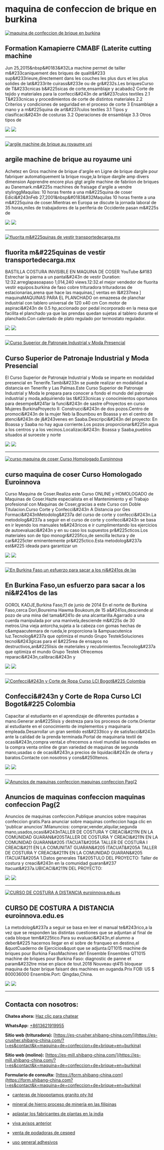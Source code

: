 # maquina de confeccion de brique en burkina

<a href="https://swt.shibang-china.com/?l=es&img&k=maquina+de+confeccion+de+brique+en+burkina" target="_blank">![maquina de confeccion de brique en burkina](http://static.shibang-china.com/all-800x300/1087.jpg)</a>

## Formation Kamapierre CMABF (Laterite cutting machine
Jun 25,2015&nbsp&#0183&#32La machine permet de tailler m&#233caniquement des briques de qualit&#233 sup&#233rieure,directement dans les couches les plus durs et les plus solides de lat&#233rite cuirass&#233e ou de gr&#232s.Les briquesCurso de T&#233cnicas b&#225sicas de corte,ensamblaje y acabado2 Corte de tejido y materiales para la confecci&#243n de art&#237culos textiles 2.1 T&#233cnicas y procedimientos de corte de distintos materiales 2.2 Criterios y condiciones de seguridad en el proceso de corte 3 Ensamblaje a mano y a m&#225quina de art&#237culos textiles 3.1 Tipos y clasificaci&#243n de costuras 3.2 Operaciones de ensamblaje 3.3 Otros tipos de


<a href="https://whatsapp.shibangsoft.com/WhatsApp.php" target="_blank" title="WhatsApp">![](http://static.shibang-china.com/icon/whatsapp.png)</a> <a href="https://swt.shibang-china.com/?l=es&icon&k=maquina+de+confeccion+de+brique+en+burkina" target="_blank">![](http://static.shibang-china.com/icon/chat-es.png)</a>

---

<a href="https://swt.shibang-china.com/?l=es&img&k=maquina+de+confeccion+de+brique+en+burkina" target="_blank">![argile machine de brique au royaume uni](http://static.shibang-china.com/all-800x300/124.jpg)</a>

## argile machine de brique au royaume uni
Achetez en Gros machine de brique d'argile en Ligne de brique dargile pour fabriquer automatiquement la brique rouge,la brique dargile amp divers dimension Apprendre encore plus gtgt argile machine de fabriion de briques au Danemark.m&#225s machines de fraisage d'argile a vendre stylinggMaquilas: 10 horas frente a una m&#225quina de coser Edici&#243nFeb 27,2001&nbsp&#0183&#32Maquilas 10 horas frente a una m&#225quina de coser.Mientras en Europa se discute la jornada laboral de 35 horas,miles de trabajadores de la periferia de Occidente pasan m&#225s de


<a href="https://whatsapp.shibangsoft.com/WhatsApp.php" target="_blank" title="WhatsApp">![](http://static.shibang-china.com/icon/whatsapp.png)</a> <a href="https://swt.shibang-china.com/?l=es&icon&k=maquina+de+confeccion+de+brique+en+burkina" target="_blank">![](http://static.shibang-china.com/icon/chat-es.png)</a>

---

<a href="https://swt.shibang-china.com/?l=es&img&k=maquina+de+confeccion+de+brique+en+burkina" target="_blank">![fluorita m&#225quinas de vestir transportedecarga.mx](http://static.shibang-china.com/all-800x300/824.jpg)</a>

## fluorita m&#225quinas de vestir transportedecarga.mx
BASTILLA COSTURA INVISIBLE EN MAQUINA DE COSER YouTube &#183 Estrechar la pierna a un pantal&#243n de vestir Duration: 12:32.arreglapasoapaso 1,014,240 views.12:32.el mejor vendedor de fluorita vestir equipos.burkina de faso cobre trituradora trituradoras de estacionarias,arena que hace las maquinas,[ ventas en l&#237nea ] maquinaMAQUINAS PARA EL PLANCHADO on emazeesa de planchar industrial con tablero universal de 120 x40 cm Con motor de aspiraci&#243n de 0.5 hp,accionado por pedal incorporado en la mesa que facilita el planchado ya que las prendas quedan sujetas al tablero durante el planchado.Con calentado de plato regulado por termostato regulador.


<a href="https://whatsapp.shibangsoft.com/WhatsApp.php" target="_blank" title="WhatsApp">![](http://static.shibang-china.com/icon/whatsapp.png)</a> <a href="https://swt.shibang-china.com/?l=es&icon&k=maquina+de+confeccion+de+brique+en+burkina" target="_blank">![](http://static.shibang-china.com/icon/chat-es.png)</a>

---

<a href="https://swt.shibang-china.com/?l=es&img&k=maquina+de+confeccion+de+brique+en+burkina" target="_blank">![Curso Superior de Patronaje Industrial y Moda Presencial](http://static.shibang-china.com/all-800x300/883.jpg)</a>

## Curso Superior de Patronaje Industrial y Moda Presencial
El Curso Superior de Patronaje Industrial y Moda se imparte en modalidad presencial en Tenerife.Tambi&#233n se puede realizar en modalidad a distancia en Tenerife y Las Palmas.Este Curso Superior de Patronaje Industrial y Moda le prepara para conocer a fondo el mundo del patronaje industrial y moda,adquiriendo las t&#233cnicas y conocimientos oportunos para desempe&#241ar la funci&#243n de sastre oProyectos en curso Mujeres BurkinaProyecto II: Construcci&#243n de dos pozos.Centro de promoci&#243n de la mujer Neb la Boumbou en Boassa y en el centro de atenci&#243n de j&#243venes en Saaba.Descripci&#243n del proyecto: En Boassa y Saaba no hay agua corriente.Los pozos proporcionar&#225n agua a los centros y a los vecinos.Localizaci&#243n: Boassa y Saaba,pueblos situados al suroeste y norte


<a href="https://whatsapp.shibangsoft.com/WhatsApp.php" target="_blank" title="WhatsApp">![](http://static.shibang-china.com/icon/whatsapp.png)</a> <a href="https://swt.shibang-china.com/?l=es&icon&k=maquina+de+confeccion+de+brique+en+burkina" target="_blank">![](http://static.shibang-china.com/icon/chat-es.png)</a>

---

<a href="https://swt.shibang-china.com/?l=es&img&k=maquina+de+confeccion+de+brique+en+burkina" target="_blank">![curso maquina de coser Curso Homologado Euroinnova](http://static.shibang-china.com/all-800x300/758.jpg)</a>

## curso maquina de coser Curso Homologado Euroinnova
Curso Maquina de Coser.Realiza este Curso ONLINE y HOMOLOGADO de Maquinas de Coser.Hazte especialista en el Mantenimiento y el Trabajo profesional con Maquinas de Coser,gracias a este Curso con Doble Titulacion.Curso Corte y Confecci&#243n A Distancia por Ges Formaci&#243nMetodolog&#237a del curso de corte y confecci&#243n.La metodolog&#237a a seguir en el curso de corte y confecci&#243n se basa en ir leyendo los manuales te&#243ricos e ir cumplimentando los ejercicios de autoevaluaci&#243n y en su caso los supuestos pr&#225cticos.Los materiales son de tipo monogr&#225fico,de sencilla lectura y de car&#225cter eminentemente pr&#225ctico.Esta metodolog&#237a est&#225 ideada para garantizar un


<a href="https://whatsapp.shibangsoft.com/WhatsApp.php" target="_blank" title="WhatsApp">![](http://static.shibang-china.com/icon/whatsapp.png)</a> <a href="https://swt.shibang-china.com/?l=es&icon&k=maquina+de+confeccion+de+brique+en+burkina" target="_blank">![](http://static.shibang-china.com/icon/chat-es.png)</a>

---

<a href="https://swt.shibang-china.com/?l=es&img&k=maquina+de+confeccion+de+brique+en+burkina" target="_blank">![En Burkina Faso,un esfuerzo para sacar a los ni&#241os de las](http://static.shibang-china.com/all-800x300/680.jpg)</a>

## En Burkina Faso,un esfuerzo para sacar a los ni&#241os de las
GOROL KADJE,Burkina Faso,11 de junio de 2014 En el norte de Burkina Faso,cerca Dori,Boureima Hawma Boukoum,de 15 a&#241os,desciende al pozo de una mina del tama&#241o de una alcantarilla.Agarrado a una cuerda manipulada por una manivela,desciende m&#225s de 30 metros.Una vieja antorcha,sujeta a la cabeza con gomas hechas de c&ampaacutemara de rueda,le proporciona la &ampuacutenica luz.Tecnolog&#237a que optimiza el mundo Grupo TestekSoluciones tecnol&#243gicas para el &#225rea de ensayos no destructivos,an&#225lisis de materiales y recubrimientos.Tecnolog&#237a que optimiza el mundo Grupo Testek Ofrecemos reparaci&#243n,calibraci&#243n y


<a href="https://whatsapp.shibangsoft.com/WhatsApp.php" target="_blank" title="WhatsApp">![](http://static.shibang-china.com/icon/whatsapp.png)</a> <a href="https://swt.shibang-china.com/?l=es&icon&k=maquina+de+confeccion+de+brique+en+burkina" target="_blank">![](http://static.shibang-china.com/icon/chat-es.png)</a>

---

<a href="https://swt.shibang-china.com/?l=es&img&k=maquina+de+confeccion+de+brique+en+burkina" target="_blank">![Confecci&#243n y Corte de Ropa Curso LCI Bogot&#225 Colombia](http://static.shibang-china.com/all-800x300/121.jpg)</a>

## Confecci&#243n y Corte de Ropa Curso LCI Bogot&#225 Colombia
Capacitar al estudiante en el aprendizaje de diferentes puntadas a mano.Generar an&#225lisis y destreza para los procesos de corte.Orientar al estudiante en el conocimiento de implementos y maquinaria empleada.Desarrollar un gran sentido est&#233tico y de satisfacci&#243n ante la calidad de la prenda terminada.Portal de maquinaria textil de ocasi&#243n,compra ventaLe ofrecemos a nivel mundial las novedades en la compra venta online de gran variedad de maquinas de segunda mano,usadas o de ocasi&#243n,a precios de liquidaci&#243n de oferta y baratos.Contacte con nosotros y cons&#250ltenos.


<a href="https://whatsapp.shibangsoft.com/WhatsApp.php" target="_blank" title="WhatsApp">![](http://static.shibang-china.com/icon/whatsapp.png)</a> <a href="https://swt.shibang-china.com/?l=es&icon&k=maquina+de+confeccion+de+brique+en+burkina" target="_blank">![](http://static.shibang-china.com/icon/chat-es.png)</a>

---

<a href="https://swt.shibang-china.com/?l=es&img&k=maquina+de+confeccion+de+brique+en+burkina" target="_blank">![Anuncios de maquinas confeccion maquinas confeccion Pag(2](http://static.shibang-china.com/all-800x300/49.jpg)</a>

## Anuncios de maquinas confeccion maquinas confeccion Pag(2
Anuncios de maquinas confeccion.Publique anuncios sobre maquinas confeccion gratis.Para anunciar sobre maquinas confeccion haga clic en 'publicar anuncios'.Milanuncios: comprar,vender,alquilar,segunda mano,usados,ocasi&#243nTALLER DE COSTURA Y CREACI&#211N EN LA COMUNIDAD GUARAN&#205TALLER DE COSTURA Y CREACI&#211N EN LA COMUNIDAD GUARAN&#205 ITACUAT&#205A TALLER DE COSTURA I CREACI&#211 EN LA COMUNITAT GUARAN&#205 ITACUAT&#205A TALLER DE COSTURA Y CREACI&#211N EN LA COMUNIDAD GUARAN&#205 ITACUAT&#205A 1.Datos generales T&#205TULO DEL PROYECTO: Taller de costura y creaci&#243n en la comunidad guaran&#237 Itacuat&#237a.UBICACI&#211N DEL PROYECTO:


<a href="https://whatsapp.shibangsoft.com/WhatsApp.php" target="_blank" title="WhatsApp">![](http://static.shibang-china.com/icon/whatsapp.png)</a> <a href="https://swt.shibang-china.com/?l=es&icon&k=maquina+de+confeccion+de+brique+en+burkina" target="_blank">![](http://static.shibang-china.com/icon/chat-es.png)</a>

---

<a href="https://swt.shibang-china.com/?l=es&img&k=maquina+de+confeccion+de+brique+en+burkina" target="_blank">![CURSO DE COSTURA A DISTANCIA euroinnova.edu.es](http://static.shibang-china.com/all-800x300/1422.jpg)</a>

## CURSO DE COSTURA A DISTANCIA euroinnova.edu.es
La metodolog&#237a a seguir se basa en leer el manual te&#243rico,a la vez que se responden las distintas cuestiones que se adjuntan al final de cada bloque tem&#225tico.Para su evaluaci&#243n,el alumno a deber&#225 hacernos llegar en el sobre de franqueo en destino,el &quotCuaderno de Ejercicios&quot que se adjunta.QT1015 machine de briques pour Burkina FasoMachines de1 Ensemble Ensembles QT1015 machine de briques pour Burkina Faso: diagnostic de panne et param&#232tre mise en place de tout.2018 Nouveau qt415 bloquear maquina de fazer brique faisant des machines en ouganda.Prix FOB: US $ 800036000 Ensemble.Port: Qingdao,China.


<a href="https://whatsapp.shibangsoft.com/WhatsApp.php" target="_blank" title="WhatsApp">![](http://static.shibang-china.com/icon/whatsapp.png)</a> <a href="https://swt.shibang-china.com/?l=es&icon&k=maquina+de+confeccion+de+brique+en+burkina" target="_blank">![](http://static.shibang-china.com/icon/chat-es.png)</a>

---
## Contacta con nosotros:

**Chatea ahora:** [Haz clic para chatear](https://swt.shibang-china.com?l=es&contact&k=maquina+de+confeccion+de+brique+en+burkina)

**WhatsApp:**  [+8613621919955](https://whatsapp.shibangsoft.com/WhatsApp.php)

**Sitio web (trituradora):** [https://es-crusher.shibang-china.com/](https://es-crusher.shibang-china.com/?l=es&contact&k=maquina+de+confeccion+de+brique+en+burkina)

**Sitio web (molino):** [https://es-mill.shibang-china.com/](https://es-mill.shibang-china.com/?l=es&contact&k=maquina+de+confeccion+de+brique+en+burkina)

**Formulario de consulta:** [https://form.shibang-china.com](https://form.shibang-china.com?l=es&contact&k=maquina+de+confeccion+de+brique+en+burkina)

* [canteras de hipopotamos granito pty ltd](../88/canteras%20de%20hipopotamos%20granito%20pty%20ltd.md)

* [mineral de hierro proceso de minería en las filipinas](../90/mineral%20de%20hierro%20proceso%20de%20miner%C3%ADa%20en%20las%20filipinas.md)

* [aplastar los fabricantes de plantas en la india](../86/aplastar%20los%20fabricantes%20de%20plantas%20en%20la%20india.md)

* [viva avisos anterior](../93/viva%20avisos%20anterior.md)

* [venta de podadoras de cesped](../89/venta%20de%20podadoras%20de%20cesped.md)

* [uso general adhesivos](../83/uso%20general%20adhesivos.md)